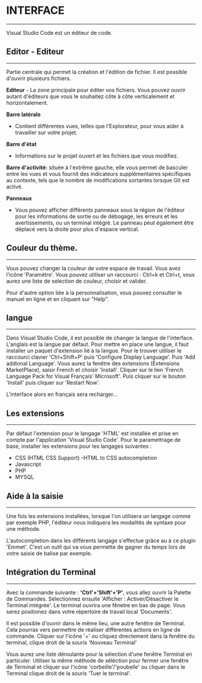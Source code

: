 # INTERFACE
-----------

Visual Studio Code est un éditeur de code.

## Editor - Editeur
-------------------

Partie centrale qui permet la création et l'édition de fichier.
Il est possible d'ouvrir plusieurs fichiers.


**Editeur** - La zone principale pour éditer vos fichiers.
Vous pouvez ouvrir autant d'éditeurs que vous le souhaitez côte à côte verticalement et horizontalement.



**Barre latérale** 
- Contient différentes vues, telles que l'Explorateur, pour vous aider à travailler sur votre projet.


**Barre d'état** 
- Informations sur le projet ouvert et les fichiers que vous modifiez.


**Barre d'activité:**
située à l'extrême gauche, elle vous permet de basculer entre les vues et vous fournit des indicateurs 
supplémentaires spécifiques au contexte, tels que le nombre de modifications sortantes lorsque Git est activé.


**Panneaux**
- Vous pouvez afficher différents panneaux sous la région de l'éditeur pour les informations de sortie ou de débogage, les erreurs et les avertissements, ou un terminal intégré. Le panneau peut également être déplacé vers la droite pour plus d'espace vertical.


## Couleur du thème.
--------------------

Vous pouvez changer la couleur de votre espace de travail. Vous avez l'icône 'Paramètre'.
Vous pouvez utiliser un raccourci : Ctrl+k et Ctrl+t, vous aurez une liste de selection de couleur, choisir et valider.

Pour d'autre option liée à la personnalisation, vous pouvez consulter le manuel en ligne et en cliquant sur "Help".


## langue
-----------

Dans Visual Studio Code, il est possible de changer la langue de l'interface. L'anglais est la langue par défaut.
Pour mettre en place une langue, il faut installer un paquet d'extension lié à la langue.
Pour le trouver utiliser le raccourci clavier 'Ctrl+Shift+P' puis 'Configure Display Language'.
Puis 'Add addional Language'. Vous aurez la fenêtre des extensions (Extensions MarketPlace), saisir French et choisir 'Install'.
Cliquer sur le lien 'French Language Pack for Visual Français' Microsoft'. Puis cliquer sur le bouton 'Install'
puis cliquer sur 'Restart Now'.

L'interface alors en français sera recharger...


## Les extensions
-----------------

Par défaut l'extension pour le langage 'HTML' est installée et prise en compte par l'application 'Visual Studio Code'. Pour le paramettrage de base, installer les
extensions pour les langages suivantes :
- CSS (HTML CSS Support) -HTML to CSS autocompletion
- Javascript
- PHP
- MYSQL



## Aide à la saisie
--------------------

Une fois les extensions installées, lorsque l'on utilisera un langage comme par exemple PHP, l'éditeur nous indiquera les modalités de syntaxe
pour une méthode.


L'autocompletion dans les différents langage s'effectue grâce au à ce plugin 'Emmet'. C'est un outil qui va vous permette de gagner du temps lors de votre saisie de balise par exemple.







## Intégration du Terminal
---------------------------
Avec la commande suivante : **'Ctrl'+'Shift'+'P'**, vous allez ouvrir la Palette de Commandes. Sélectionnez ensuite 'Afficher : Activer/Désactiver le Terminal intégrée'.
Le terminal ouvrira une fênetre en bas de page. Vous serez positionez dans votre répertoire de travail local 'Documents'.

Il est possible d'ouvrir dans le même lieu, une autre fenêtre de Terminal. Cela pourras vers permettre de réaliser différentes actions en ligne de commande. Cliquer sur l'icône '+' ou cliquez directement dans la fenêtre du terminal, clique droit de la souris 'Nouveau Terminal'

Vous aurez une liste déroulante pour la sélection d'une fenêtre Terminal en particuler. Utiliser la même méthode de séléction pour fermer une fenêtre de Terminal et cliquer sur l'icône 'corbeille'/'poubelle' ou cliquer dans le Terminal clique droit de la souris 'Tuer le terminal'.















